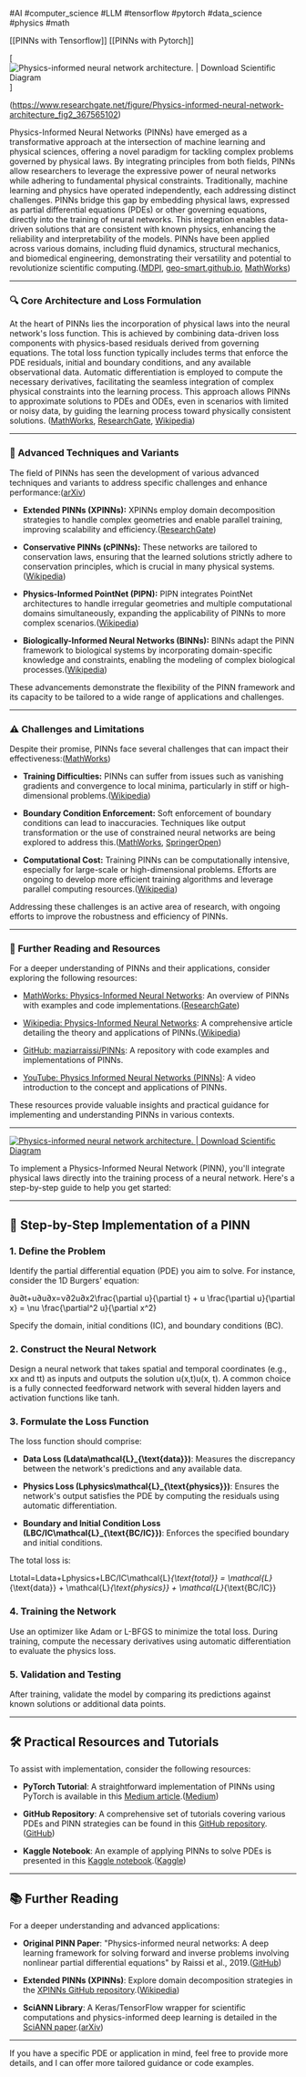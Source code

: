 
#AI #computer_science #LLM #tensorflow #pytorch #data_science #physics #math 



[[PINNs with Tensorflow]]
[[PINNs with Pytorch]]



[![Physics-informed neural network architecture. | Download Scientific Diagram](https://tse1.mm.bing.net/th?id=OIP.45_6tgvQ_7ZK9WRKRIbf5AHaFb&pid=Api)]


(https://www.researchgate.net/figure/Physics-informed-neural-network-architecture_fig2_367565102)

Physics-Informed Neural Networks (PINNs) have emerged as a transformative approach at the intersection of machine learning and physical sciences, offering a novel paradigm for tackling complex problems governed by physical laws. By integrating principles from both fields, PINNs allow researchers to leverage the expressive power of neural networks while adhering to fundamental physical constraints. Traditionally, machine learning and physics have operated independently, each addressing distinct challenges. PINNs bridge this gap by embedding physical laws, expressed as partial differential equations (PDEs) or other governing equations, directly into the training of neural networks. This integration enables data-driven solutions that are consistent with known physics, enhancing the reliability and interpretability of the models. PINNs have been applied across various domains, including fluid dynamics, structural mechanics, and biomedical engineering, demonstrating their versatility and potential to revolutionize scientific computing.([MDPI](https://www.mdpi.com/2673-2688/5/3/74?utm_source=chatgpt.com "Understanding Physics-Informed Neural Networks: Techniques ... - MDPI"), [geo-smart.github.io](https://geo-smart.github.io/mlgeo-book/Chapter4-DeepLearning/mlgeo_4.7_PINN.html?utm_source=chatgpt.com "4.7 Physics-Informed Neural Networks — ML Geo Curriculum"), [MathWorks](https://www.mathworks.com/discovery/physics-informed-neural-networks.html?utm_source=chatgpt.com "What Are Physics-Informed Neural Networks (PINNs)? - MathWorks"))

---

### 🔍 Core Architecture and Loss Formulation

At the heart of PINNs lies the incorporation of physical laws into the neural network's loss function. This is achieved by combining data-driven loss components with physics-based residuals derived from governing equations. The total loss function typically includes terms that enforce the PDE residuals, initial and boundary conditions, and any available observational data. Automatic differentiation is employed to compute the necessary derivatives, facilitating the seamless integration of complex physical constraints into the learning process. This approach allows PINNs to approximate solutions to PDEs and ODEs, even in scenarios with limited or noisy data, by guiding the learning process toward physically consistent solutions. ([MathWorks](https://www.mathworks.com/discovery/physics-informed-neural-networks.html?utm_source=chatgpt.com "What Are Physics-Informed Neural Networks (PINNs)? - MathWorks"), [ResearchGate](https://www.researchgate.net/figure/A-schematic-architecture-of-Physics-informed-Neural-Networks-PiNNs-The-network-digests_fig1_366423202?utm_source=chatgpt.com "A schematic architecture of Physics-informed Neural Networks (PiNNs ..."), [Wikipedia](https://en.wikipedia.org/wiki/Physics-informed_neural_networks?utm_source=chatgpt.com "Physics-informed neural networks"))

---

### 🧠 Advanced Techniques and Variants

The field of PINNs has seen the development of various advanced techniques and variants to address specific challenges and enhance performance:([arXiv](https://arxiv.org/abs/2410.00422?utm_source=chatgpt.com "[2410.00422] Exploring Physics-Informed Neural Networks: From ..."))

- **Extended PINNs (XPINNs):** XPINNs employ domain decomposition strategies to handle complex geometries and enable parallel training, improving scalability and efficiency.([ResearchGate](https://www.researchgate.net/figure/Schematic-of-a-physics-informed-neural-network-PINN-where-the-loss-function-of-PINN_fig1_335990167?utm_source=chatgpt.com "Schematic of a physics-informed neural network (PINN), where the loss ..."))
    
- **Conservative PINNs (cPINNs):** These networks are tailored to conservation laws, ensuring that the learned solutions strictly adhere to conservation principles, which is crucial in many physical systems.([Wikipedia](https://en.wikipedia.org/wiki/Physics-informed_neural_networks?utm_source=chatgpt.com "Physics-informed neural networks"))
    
- **Physics-Informed PointNet (PIPN):** PIPN integrates PointNet architectures to handle irregular geometries and multiple computational domains simultaneously, expanding the applicability of PINNs to more complex scenarios.([Wikipedia](https://en.wikipedia.org/wiki/Physics-informed_neural_networks?utm_source=chatgpt.com "Physics-informed neural networks"))
    
- **Biologically-Informed Neural Networks (BINNs):** BINNs adapt the PINN framework to biological systems by incorporating domain-specific knowledge and constraints, enabling the modeling of complex biological processes.([Wikipedia](https://en.wikipedia.org/wiki/Physics-informed_neural_networks?utm_source=chatgpt.com "Physics-informed neural networks"))
    

These advancements demonstrate the flexibility of the PINN framework and its capacity to be tailored to a wide range of applications and challenges.

---

### ⚠️ Challenges and Limitations

Despite their promise, PINNs face several challenges that can impact their effectiveness:([MathWorks](https://www.mathworks.com/discovery/physics-informed-neural-networks.html?utm_source=chatgpt.com "What Are Physics-Informed Neural Networks (PINNs)? - MathWorks"))

- **Training Difficulties:** PINNs can suffer from issues such as vanishing gradients and convergence to local minima, particularly in stiff or high-dimensional problems.([Wikipedia](https://en.wikipedia.org/wiki/Physics-informed_neural_networks?utm_source=chatgpt.com "Physics-informed neural networks"))
    
- **Boundary Condition Enforcement:** Soft enforcement of boundary conditions can lead to inaccuracies. Techniques like output transformation or the use of constrained neural networks are being explored to address this.([MathWorks](https://www.mathworks.com/discovery/physics-informed-neural-networks.html?utm_source=chatgpt.com "What Are Physics-Informed Neural Networks (PINNs)? - MathWorks"), [SpringerOpen](https://amses-journal.springeropen.com/articles/10.1186/s40323-024-00265-3?utm_source=chatgpt.com "Solving forward and inverse problems of contact mechanics using ..."))
    
- **Computational Cost:** Training PINNs can be computationally intensive, especially for large-scale or high-dimensional problems. Efforts are ongoing to develop more efficient training algorithms and leverage parallel computing resources.([Wikipedia](https://en.wikipedia.org/wiki/Physics-informed_neural_networks?utm_source=chatgpt.com "Physics-informed neural networks"))
    

Addressing these challenges is an active area of research, with ongoing efforts to improve the robustness and efficiency of PINNs.

---

### 🔗 Further Reading and Resources

For a deeper understanding of PINNs and their applications, consider exploring the following resources:

- [MathWorks: Physics-Informed Neural Networks](https://www.mathworks.com/discovery/physics-informed-neural-networks.html): An overview of PINNs with examples and code implementations.([ResearchGate](https://www.researchgate.net/figure/Physics-informed-neural-network-architecture_fig2_367565102?utm_source=chatgpt.com "Physics-informed neural network architecture. | Download Scientific Diagram"))
    
- [Wikipedia: Physics-Informed Neural Networks](https://en.wikipedia.org/wiki/Physics-informed_neural_networks): A comprehensive article detailing the theory and applications of PINNs.([Wikipedia](https://en.wikipedia.org/wiki/Physics-informed_neural_networks?utm_source=chatgpt.com "Physics-informed neural networks"))
    
- [GitHub: maziarraissi/PINNs](https://github.com/maziarraissi/PINNs): A repository with code examples and implementations of PINNs.
    
- [YouTube: Physics Informed Neural Networks (PINNs)](https://www.youtube.com/watch?pp=0gcJCdgAo7VqN5tD&v=-zrY7P2dVC4): A video introduction to the concept and applications of PINNs.
    

These resources provide valuable insights and practical guidance for implementing and understanding PINNs in various contexts.

---

[![Physics-informed neural network architecture. | Download Scientific Diagram](https://tse1.mm.bing.net/th/id/OIP.45_6tgvQ_7ZK9WRKRIbf5AHaFb?pid=Api)](https://www.researchgate.net/figure/Physics-informed-neural-network-architecture_fig2_367565102)

To implement a Physics-Informed Neural Network (PINN), you'll integrate physical laws directly into the training process of a neural network. Here's a step-by-step guide to help you get started:

---

## 🧠 Step-by-Step Implementation of a PINN

### 1. **Define the Problem**

Identify the partial differential equation (PDE) you aim to solve. For instance, consider the 1D Burgers' equation:

∂u∂t+u∂u∂x=ν∂2u∂x2\frac{\partial u}{\partial t} + u \frac{\partial u}{\partial x} = \nu \frac{\partial^2 u}{\partial x^2}

Specify the domain, initial conditions (IC), and boundary conditions (BC).

### 2. **Construct the Neural Network**

Design a neural network that takes spatial and temporal coordinates (e.g., xx and tt) as inputs and outputs the solution u(x,t)u(x, t). A common choice is a fully connected feedforward network with several hidden layers and activation functions like tanh.

### 3. **Formulate the Loss Function**

The loss function should comprise:

- **Data Loss (Ldata\mathcal{L}_{\text{data}})**: Measures the discrepancy between the network's predictions and any available data.
    
- **Physics Loss (Lphysics\mathcal{L}_{\text{physics}})**: Ensures the network's output satisfies the PDE by computing the residuals using automatic differentiation.
    
- **Boundary and Initial Condition Loss (LBC/IC\mathcal{L}_{\text{BC/IC}})**: Enforces the specified boundary and initial conditions.
    

The total loss is:

Ltotal=Ldata+Lphysics+LBC/IC\mathcal{L}_{\text{total}} = \mathcal{L}_{\text{data}} + \mathcal{L}_{\text{physics}} + \mathcal{L}_{\text{BC/IC}}

### 4. **Training the Network**

Use an optimizer like Adam or L-BFGS to minimize the total loss. During training, compute the necessary derivatives using automatic differentiation to evaluate the physics loss.

### 5. **Validation and Testing**

After training, validate the model by comparing its predictions against known solutions or additional data points.

---

## 🛠️ Practical Resources and Tutorials

To assist with implementation, consider the following resources:

- **PyTorch Tutorial**: A straightforward implementation of PINNs using PyTorch is available in this [Medium article](https://medium.com/@theo.wolf/physics-informed-neural-networks-a-simple-tutorial-with-pytorch-f28a890b874a).([Medium](https://medium.com/%40theo.wolf/physics-informed-neural-networks-a-simple-tutorial-with-pytorch-f28a890b874a?utm_source=chatgpt.com "Physics-informed Neural Networks: a simple tutorial with PyTorch"))
    
- **GitHub Repository**: A comprehensive set of tutorials covering various PDEs and PINN strategies can be found in this [GitHub repository](https://github.com/nguyenkhoa0209/pinns_tutorial).([GitHub](https://github.com/nguyenkhoa0209/pinns_tutorial?utm_source=chatgpt.com "Tutorials for Physics-Informed Neural Networks (PINNs) - GitHub"))
    
- **Kaggle Notebook**: An example of applying PINNs to solve PDEs is presented in this [Kaggle notebook](https://www.kaggle.com/code/newtonbaba12345/physics-informed-neural-networks-pinns).([Kaggle](https://www.kaggle.com/code/newtonbaba12345/physics-informed-neural-networks-pinns?utm_source=chatgpt.com "Physics Informed Neural Networks (PINNs) - Kaggle"))
    

---

## 📚 Further Reading

For a deeper understanding and advanced applications:

- **Original PINN Paper**: "Physics-informed neural networks: A deep learning framework for solving forward and inverse problems involving nonlinear partial differential equations" by Raissi et al., 2019.([GitHub](https://github.com/maziarraissi/PINNs?utm_source=chatgpt.com "maziarraissi/PINNs: Physics Informed Deep Learning - GitHub"))
    
- **Extended PINNs (XPINNs)**: Explore domain decomposition strategies in the [XPINNs GitHub repository](https://github.com/AmeyaJagtap/XPINNs).([Wikipedia](https://en.wikipedia.org/wiki/Physics-informed_neural_networks?utm_source=chatgpt.com "Physics-informed neural networks"))
    
- **SciANN Library**: A Keras/TensorFlow wrapper for scientific computations and physics-informed deep learning is detailed in the [SciANN paper](https://arxiv.org/abs/2005.08803).([arXiv](https://arxiv.org/abs/2005.08803?utm_source=chatgpt.com "SciANN: A Keras/Tensorflow wrapper for scientific computations and physics-informed deep learning using artificial neural networks"))
    

---

If you have a specific PDE or application in mind, feel free to provide more details, and I can offer more tailored guidance or code examples.